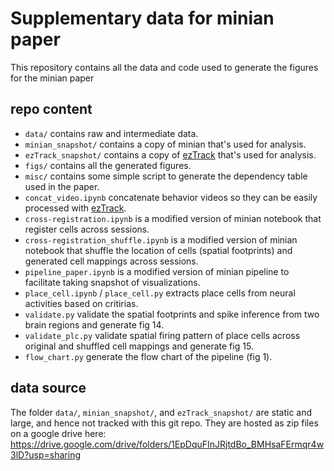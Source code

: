 # Supplementary data for minian paper

This repository contains all the data and code used to generate the figures for the minian paper

## repo content

* `data/` contains raw and intermediate data.
* `minian_snapshot/` contains a copy of minian that's used for analysis.
* `ezTrack_snapshot/` contains a copy of [ezTrack](https://github.com/denisecailab/ezTrack) that's used for analysis.
* `figs/` contains all the generated figures.
* `misc/` contains some simple script to generate the dependency table used in the paper.
* `concat_video.ipynb` concatenate behavior videos so they can be easily processed with [ezTrack](https://github.com/denisecailab/ezTrack).
* `cross-registration.ipynb` is a modified version of minian notebook that register cells across sessions.
* `cross-registration_shuffle.ipynb` is a modified version of minian notebook that shuffle the location of cells (spatial footprints) and generated cell mappings across sessions.
* `pipeline_paper.ipynb` is a modified version of minian pipeline to facilitate taking snapshot of visualizations.
* `place_cell.ipynb` / `place_cell.py` extracts place cells from neural activities based on critirias.
* `validate.py` validate the spatial footprints and spike inference from two brain regions and generate fig 14.
* `validate_plc.py` validate spatial firing pattern of place cells across original and shuffled cell mappings and generate fig 15.
* `flow_chart.py` generate the flow chart of the pipeline (fig 1).

## data source

The folder `data/`, `minian_snapshot/`, and `ezTrack_snapshot/` are static and large, and hence not tracked with this git repo.
They are hosted as zip files on a google drive here: https://drive.google.com/drive/folders/1EpDquFInJRjtdBo_BMHsaFErmqr4w3lD?usp=sharing

